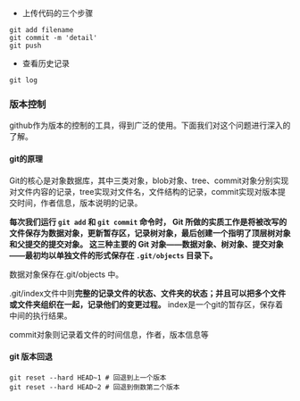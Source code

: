 - 上传代码的三个步骤

```git
git add filename
git commit -m 'detail'
git push
```

- 查看历史记录

```git 
git log
```



### 版本控制

github作为版本的控制的工具，得到广泛的使用。下面我们对这个问题进行深入的了解。

#### git的原理

Git的核心是对象数据库，其中三类对象，blob对象、tree、commit对象分别实现对文件内容的记录，tree实现对文件名，文件结构的记录，commit实现对版本提交时间，作者信息，版本说明的记录。

**每次我们运行 `git add` 和 `git commit` 命令时， Git 所做的实质工作是将被改写的文件保存为数据对象，更新暂存区，记录树对象，最后创建一个指明了顶层树对象和父提交的提交对象。 这三种主要的 Git 对象——数据对象、树对象、提交对象——最初均以单独文件的形式保存在 `.git/objects` 目录下。**

数据对象保存在.git/objects 中。

.git/index文件中则**完整的记录文件的状态、文件夹的状态；并且可以把多个文件或文件夹组织在一起，记录他们的变更过程。** index是一个git的暂存区，保存着中间的执行结果。

commit对象则记录着文件的时间信息，作者，版本信息等

#### git 版本回退

```
git reset --hard HEAD~1 # 回退到上一个版本
git reset --hard HEAD~2 # 回退到倒数第二个版本
```







